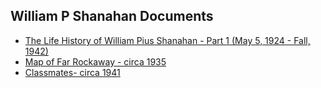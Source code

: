 <h2>William P Shanahan Documents</h2>
<ul>
<li><a href="./William P Shanahan.pdf">The Life History of William Pius Shanahan - Part 1 (May 5, 1924 - Fall, 1942)</a></li>
<li><a href="./Far Rockaway Map - 1935.jpeg">Map of Far Rockaway - circa 1935</a></li>
<li><a href="./William P Shanahan - classmates.jpeg">Classmates- circa 1941</a></li>
</ul>
